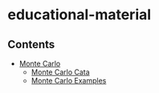 # educational-material

## Contents

- [Monte Carlo](#monte-carlo)
    - [Monte Carlo Cata](#monte-carlo/monte-carlo-catan.py)
    - [Monte Carlo Examples](#monte-carlo/monte-carlo-examples.py)
